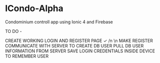 # ICondo-Alpha
Condominium controll app using Ionic 4 and Firebase

TO DO -

CREATE WORKING LOGIN AND REGISTER PAGE ✓ /n \n
MAKE REGISTER COMMUNICATE WITH SERVER TO CREATE DB USER
PULL DB USER INFORMATION FROM SERVER
SAVE LOGIN CREDENTIALS INSIDE DEVICE TO REMEMBER USER
